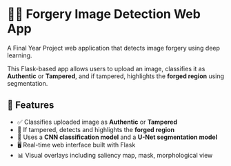 # 🕵️‍♂️ Forgery Image Detection Web App

A Final Year Project web application that detects image forgery using deep learning.

This Flask-based app allows users to upload an image, classifies it as **Authentic** or **Tampered**, and if tampered, highlights the **forged region** using segmentation.

## 🚀 Features

- ✅ Classifies uploaded image as **Authentic** or **Tampered**
- 🎯 If tampered, detects and highlights the **forged region**
- 🧠 Uses a **CNN classification model** and a **U-Net segmentation model**
- 🖥 Real-time web interface built with Flask
- 📊 Visual overlays including saliency map, mask, morphological view



